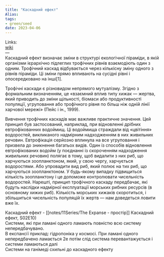 ```yaml
---
title: "Каскадний ефект"
Alias: 
tags:
- green/seed
date: 2023-04-06
---
```

Links:  
[wiki](https://uk.wikipedia.org/wiki/%D0%9A%D0%B0%D1%81%D0%BA%D0%B0%D0%B4%D0%BD%D0%B8%D0%B9_%D0%B5%D1%84%D0%B5%D0%BA%D1%82_(%D0%B5%D0%BA%D0%BE%D0%BB%D0%BE%D0%B3%D1%96%D1%8F))  
—  
Каскадний ефект визначає зміни в структурі екологічної піраміди, в якій організми ієрархічно підлеглих трофічних рівнів взаємодіють один з одним. Трофічний каскад відбувається через кількісну зміну одного з рівнів піраміди. Ці зміни прямо впливають на сусідні рівні і опосередковано на інші[1].

Трофічні каскади є різновидом непрямого мутуалізму. Згідно з формальним визначенням, це «взаємний вплив типу хижак — жертва, який приводить до зміни щільності, біомаси або продуктивності популяції, угруповання або трофічного рівня по більш ніж одній лінії харчової мережі» (Пейс і ін., 1999).

Вивчення трофічних каскадів має важливе практичне значення. Цей принцип був застосований, наприклад, при відновленні дрібних евтрофікованних водоймищ. Ці водоймища страждали від «цвітіння» водоростей, викликаного надмірним надходженням в них живильних речовин. Евтрофікація серйозно вплинула на все угруповання і призвела до зникнення багатьох видів. Один із способів відновлення евтрофікованих водойм (у поєднанні із скороченням надходження живильних речовин) полягає в тому, щоб видалити з них риб, що харчуються зоопланктоном, який, у свою чергу, харчується водоростями. Або упровадити вид риб, який полює на тих риб, що харчуються зоопланктоном. У будь-якому випадку підвищиться кількість зоопланктону і це допоможе контролювати чисельність водоростей. Нарешті, принцип трофічного каскаду передбачає, які будуть наслідки надмірної експлуатації морських рибних ресурсів (в основному хижих риб). Кількість морських хижаків скоротиться, і збільшиться чисельність популяцій їх жертв — нам доведеться ловити вже їх.


Каскадний ефект - [[notes/11Series/The Expanse - простір]] Каскадний ефект, S02E10)  
Системи, які при ламані одного ламають повністю всю систему непередбачувано.  
В експансії приклад: гідропоніка у космосі. При ламані одного непередбачено ламається 2е потім слід система перевантажується і системи ламаються далі  
Системи на ганімеді схильні до каскадного ефекту
